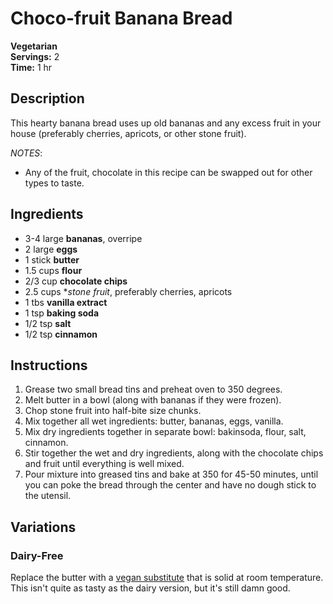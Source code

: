 # Choco-fruit Banana Bread

**Vegetarian**  
**Servings:** 2  
**Time:** 1 hr

## Description

This hearty banana bread uses up old bananas and any excess fruit in your house (preferably cherries, apricots, or other stone fruit).

*NOTES*:
- Any of the fruit, chocolate in this recipe can be swapped out for other types to taste.

## Ingredients

- 3-4 large **bananas**, overripe
- 2 large **eggs**
- 1 stick **butter**
- 1.5 cups **flour**
- 2/3 cup **chocolate chips**
- 2.5 cups **stone fruit*, preferably cherries, apricots
- 1 tbs **vanilla extract**
- 1 tsp **baking soda**
- 1/2 tsp **salt**
- 1/2 tsp **cinnamon**

## Instructions

1. Grease two small bread tins and preheat oven to 350 degrees.
1. Melt butter in a bowl (along with bananas if they were frozen).
1. Chop stone fruit into half-bite size chunks.
1. Mix together all wet ingredients: butter, bananas, eggs, vanilla.
1. Mix dry ingredients together in separate bowl: bakinsoda, flour, salt, cinnamon.
1. Stir together the wet and dry ingredients, along with the chocolate chips and fruit until everything is well mixed.
1. Pour mixture into greased tins and bake at 350 for 45-50 minutes, until you can poke the bread through the center and have no dough stick to the utensil.

## Variations

### Dairy-Free

Replace the butter with a [vegan substitute](../README.md#Butter) that is solid at room temperature. This isn't quite as tasty as the dairy version, but it's still damn good.
